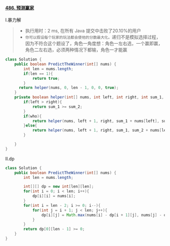 #### [486. 预测赢家](https://leetcode-cn.com/problems/predict-the-winner/)

Ⅰ.暴力解

> - 执行用时：2 ms, 在所有 Java 提交中击败了20.10%的用户
> - `你可以假设每个玩家的玩法都会使他的分数最大化。`递归不是模拟选择过程，因为不符合这个题设了，角色一角度想：角色一左右选，一个赢即赢，角色二左右选，必须两种情况下都输，角色一才能赢

```java
class Solution {
    public boolean PredictTheWinner(int[] nums) {
        int len = nums.length;
        if(len == 1){
            return true;
        }
      return helper(nums, 0, len - 1, 0, 0, true);
    }
    private boolean helper(int[] nums, int left, int right, int sum_1, int sum_2, boolean who){
        if(left > right){
            return sum_1 >= sum_2;
        }
        if(who){
            return helper(nums, left + 1, right, sum_1 + nums[left], sum_2, !who) || helper(nums, left, right - 1,sum_1 + nums[right], sum_2, !who);
        }else{
            return helper(nums, left + 1, right, sum_1, sum_2 + nums[left], !who) && helper(nums, left, right - 1, sum_1, sum_2 + nums[right], !who);
        }

    }
}
```

Ⅱ.dp

```java
class Solution {
    public boolean PredictTheWinner(int[] nums) {
        int len = nums.length;

        int[][] dp = new int[len][len];
        for(int i = 0; i < len; i++){
            dp[i][i] = nums[i];
        }
        for(int i = len - 2; i >= 0; i--){
            for(int j = i + 1; j < len; j++){
                dp[i][j] = Math.max(nums[i] - dp[i + 1][j], nums[j] - dp[i][j - 1]);
            }
        }
        return dp[0][len - 1] >= 0;
    }
}
```

